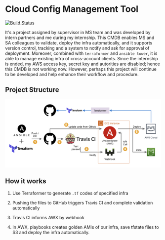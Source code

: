 # Cloud Config Management Tool
[![Build Status](https://travis-ci.org/internnn/nextlinker_cmdb.svg?branch=master)](https://travis-ci.org/internnn/nextlinker_cmdb)

It's a project assigned by supervisor in MS team and was developed by intern partners and me during my internship. This CMDB enables MS and SA colleagues to validate, deploy the infra automatically, and it supports version control, tracking and a system to notify and ask for approval of deployment. Moreover, combined with `terraformer` and `ansible tower`, it is able to manage existing infra of cross-account clients.
Since the internship is ended, my AWS access key, secret key and autorities are disabled; hence this CMDB is not working now. However, perhaps this project will continue to be developed and help enhance their workflow and procedure.

## Project Structure

![](https://github.com/nathanjonjon/CMDB_project/blob/master/structure.png)


## How it works

1. Use Terraformer to generate `.tf` codes of specified infra

2. Pushing the files to GitHub triggers Travis CI and complete validation automatically

3. Travis CI informs AWX by webhook

4. In AWX, playbooks creates golden AMIs of our infra, save tfstate files to S3 and deploy the infra automatically.
